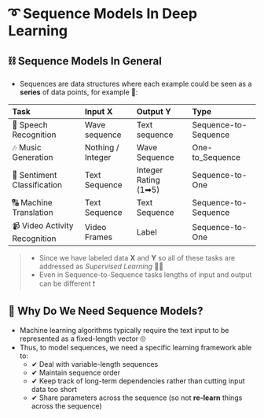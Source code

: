 # ➰ Sequence Models In Deep Learning

## ⛓ Sequence Models In General

* Sequences are data structures where each example could be seen as a **series** of data points, for example 🧐:

| Task | Input **X** | Output **Y** | Type |
| :--- | :--- | :--- | :--- |
| 💬 Speech Recognition | Wave sequence | Text sequence | Sequence-to-Sequence |
| 🎶 Music Generation | Nothing / Integer | Wave Sequence | One-to\_Sequence |
| 💌 Sentiment Classification | Text Sequence | Integer Rating \(1➡5\) | Sequence-to-One |
| 🔠 Machine Translation | Text Sequence | Text Sequence | Sequence-to-Sequence |
| 📹 Video Activity Recognition | Video Frames | Label | Sequence-to-One |

> * Since we have labeled data **X** and **Y** so all of these tasks are addressed as _Supervised Learning_ 👩‍🏫
> * Even in Sequence-to-Sequence tasks lengths of input and output can be different ❗

## 🤔 Why Do We Need Sequence Models?

* Machine learning algorithms typically require the text input to be represented as a fixed-length vector 🙄
* Thus, to model sequences, we need a specific learning framework able to:
  * ✔ Deal with variable-length sequences
  * ✔ Maintain sequence order
  * ✔ Keep track of long-term dependencies rather than cutting input data too short
  * ✔ Share parameters across the sequence \(so not **re-learn** things across the sequence\)

